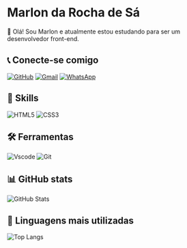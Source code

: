 # Marlon da Rocha de Sá

:pushpin: Olá! Sou Marlon e atualmente estou estudando para ser um desenvolvedor front-end.

## :telephone_receiver: Conecte-se comigo

[![GitHub](https://img.shields.io/badge/GitHub-100000?style=for-the-badge&logo=github&logoColor=white)](https://github.com/Marlondarocha)
[![Gmail](https://img.shields.io/badge/Gmail-333333?style=for-the-badge&logo=gmail&logoColor=red)](mailto:marlonrochasa@gmail.com)
[![WhatsApp](https://img.shields.io/badge/WhatsApp-25D366?style=for-the-badge&logo=whatsapp&logoColor=white)](https://wa.me/55+21+985705814)

## :open_book: Skills

![HTML5](https://img.shields.io/badge/HTML5-E34F26?style=for-the-badge&logo=html5&logoColor=white)
![CSS3](https://img.shields.io/badge/CSS3-1572B6?style=for-the-badge&logo=css3&logoColor=white)

## :hammer_and_wrench: Ferramentas

![Vscode](https://img.shields.io/badge/Vscode-007ACC?style=for-the-badge&logo=visual-studio-code&logoColor=white)
![Git](https://img.shields.io/badge/GIT-E44C30?style=for-the-badge&logo=git&logoColor=white)

## :bar_chart: GitHub stats

![GitHub Stats](https://github-readme-stats.vercel.app/api?username=Marlondarocha&theme=transparent&bg_color=000&border_color=30A3DC&show_icons=true&icon_color=30A3DC&title_color=E94D5F&text_color=FFF)

## :memo: Linguagens mais utilizadas

![Top Langs](https://github-readme-stats-git-masterrstaa-rickstaa.vercel.app/api/top-langs/?username=Marlondarocha&layout=compact&bg_color=000&border_color=30A3DC&title_color=E94D5F&text_color=FFF)